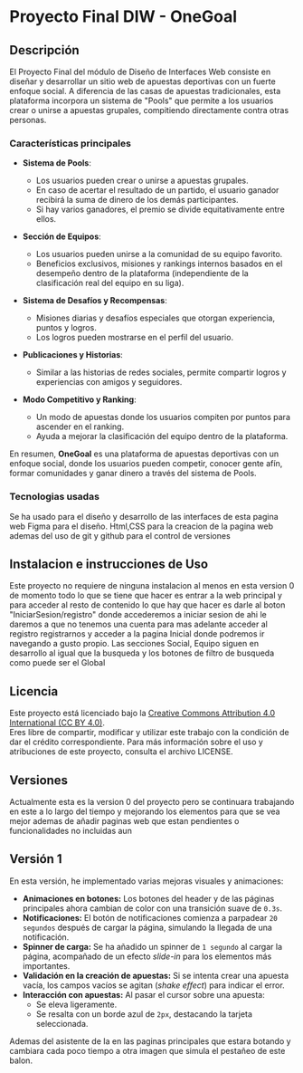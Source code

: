 # Proyecto Final DIW - OneGoal

## Descripción
El Proyecto Final del módulo de Diseño de Interfaces Web consiste en diseñar y desarrollar un sitio web de apuestas deportivas con un fuerte enfoque social. A diferencia de las casas de apuestas tradicionales, esta plataforma incorpora un sistema de "Pools" que permite a los usuarios crear o unirse a apuestas grupales, compitiendo directamente contra otras personas.

### Características principales

- **Sistema de Pools**: 
  - Los usuarios pueden crear o unirse a apuestas grupales.
  - En caso de acertar el resultado de un partido, el usuario ganador recibirá la suma de dinero de los demás participantes.
  - Si hay varios ganadores, el premio se divide equitativamente entre ellos.

- **Sección de Equipos**:
  - Los usuarios pueden unirse a la comunidad de su equipo favorito.
  - Beneficios exclusivos, misiones y rankings internos basados en el desempeño dentro de la plataforma (independiente de la clasificación real del equipo en su liga).

- **Sistema de Desafíos y Recompensas**:
  - Misiones diarias y desafíos especiales que otorgan experiencia, puntos y logros.
  - Los logros pueden mostrarse en el perfil del usuario.

- **Publicaciones y Historias**:
  - Similar a las historias de redes sociales, permite compartir logros y experiencias con amigos y seguidores.

- **Modo Competitivo y Ranking**:
  - Un modo de apuestas donde los usuarios compiten por puntos para ascender en el ranking.
  - Ayuda a mejorar la clasificación del equipo dentro de la plataforma.

En resumen, **OneGoal** es una plataforma de apuestas deportivas con un enfoque social, donde los usuarios pueden competir, conocer gente afín, formar comunidades y ganar dinero a través del sistema de Pools.
### Tecnologias usadas
Se ha usado para el diseño y desarrollo de las interfaces de esta pagina web Figma para el diseño.
Html,CSS para la creacion de la pagina web ademas del uso de git y github para el control de versiones

## Instalacion e instrucciones de Uso
Este proyecto no requiere de ninguna instalacion al menos en esta version 0 de momento todo lo que se tiene que hacer es entrar a la web principal y para acceder al resto de contenido lo que hay que hacer es darle al boton "IniciarSesion/registro" donde accederemos a iniciar sesion de ahi le daremos a que no tenemos una cuenta para mas adelante acceder al registro registrarnos y acceder a la pagina Inicial donde podremos ir navegando a gusto propio. Las secciones Social, Equipo siguen en desarrollo al igual que la busqueda y los botones de filtro de busqueda como puede ser el Global

## Licencia

Este proyecto está licenciado bajo la [Creative Commons Attribution 4.0 International (CC BY 4.0)](https://creativecommons.org/licenses/by/4.0/).  
Eres libre de compartir, modificar y utilizar este trabajo con la condición de dar el crédito correspondiente.
Para más información sobre el uso y atribuciones de este proyecto, consulta el archivo LICENSE.

## Versiones
Actualmente esta es la version 0 del proyecto pero se continuara trabajando en este a lo largo del tiempo y mejorando los elementos para que se vea mejor ademas de añadir paginas web que estan pendientes o funcionalidades no incluidas aun
## Versión 1

En esta versión, he implementado varias mejoras visuales y animaciones:

- **Animaciones en botones:** Los botones del header y de las páginas principales ahora cambian de color con una transición suave de `0.3s`.
- **Notificaciones:** El botón de notificaciones comienza a parpadear `20 segundos` después de cargar la página, simulando la llegada de una notificación.
- **Spinner de carga:** Se ha añadido un spinner de `1 segundo` al cargar la página, acompañado de un efecto *slide-in* para los elementos más importantes.
- **Validación en la creación de apuestas:** Si se intenta crear una apuesta vacía, los campos vacíos se agitan (*shake effect*) para indicar el error.
- **Interacción con apuestas:** Al pasar el cursor sobre una apuesta:
  - Se eleva ligeramente.
  - Se resalta con un borde azul de `2px`, destacando la tarjeta seleccionada.

Ademas del asistente de Ia en las paginas principales que estara botando y cambiara cada poco tiempo a otra imagen que simula el pestañeo de este balon.